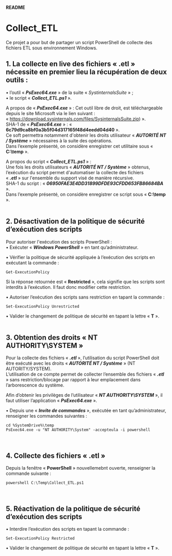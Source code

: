 **README**

# Collect_ETL
Ce projet a pour but de partager un script PowerShell de collecte des fichiers ETL sous environnement Windows.   
## 1. La collecte en live des fichiers « .etl » nécessite en premier lieu la récupération de deux outils :
•	l’outil « **_PsExec64.exe_** » de la suite « _SystinternalsSuite_ » ;  
•	le script « **_Collect_ETL.ps1_** ».

A propos de « **_PsExec64.exe_** » :
Cet outil libre de droit, est téléchargeable depuis le site Microsoft via le lien suivant :  
« https://download.sysinternals.com/files/SysinternalsSuite.zip) ».  
SHA-1 de « **_PsExec64.exe_** » : « **6c79d9ca8bf0a3b5f04d317165f48d4eedd04d40** ».  
Ce soft permettra notamment d'obtenir les droits utilisateur « **_AUTORITÉ NT / Système_** » nécessaires à la suite des opérations.  
Dans l’exemple présenté, on considère enregistrer cet utilitaire sous « **C:\temp** ».  

A propos du script « **_Collect_ETL.ps1_** » :  
Une fois les droits utilisateurs « **_AUTORITÉ NT / Système_** » obtenus, l’exécution du script permet d'automatiser la collecte des fichiers  
« **_.etl_** » sur l'ensemble du support visé de manière récursive.  
SHA-1 du script : « **_06950FAE3E4DD31899DFDE93CFDD653FB86684BA_** ».  
Dans l’exemple présenté, on considère enregistrer ce script sous « **C:\temp** ».
<br />
<br />
## 2. Désactivation de la politique de sécurité d’exécution des scripts
Pour autoriser l'exécution des scripts PowerShell :  
•	Exécuter « **_Windows PowerShell_** » en tant qu’administrateur.

•	Vérifier la politique de sécurité appliquée à l’exécution des scripts en exécutant la commande :  
```{r, engine='bash', vérification politique de sécurité appliquée}
Get-ExecutionPolicy
```  
Si la réponse retournée est « **Restricted** », cela signifie que les scripts sont interdits à l’exécution. Il faut donc modifier cette restriction.

•	Autoriser l’exécution des scripts sans restriction en tapant la commande :
```{r, engine='bash', modification de la politique de sécurité appliquée}
Set-ExecutionPolicy Unrestricted
```  
•	Valider le changement de politique de sécurité en tapant la lettre « **T** ».
<br />
<br />
## 3. Obtention des droits « NT AUTHORITY\SYSTEM »
Pour la collecte des fichiers « **_.etl_** », l’utilisation du script PowerShell doit être exécuté avec les droits « **_AUTORITÉ NT / Système_** » (NT AUTORITY/SYSTEM).  
L’utilisation de ce compte permet de collecter l’ensemble des fichiers « **_.etl_** » sans restriction/blocage par rapport à leur emplacement dans l’arborescence du système.

Afin d’obtenir les privilèges de l’utilisateur « **_NT AUTHORITY\SYSTEM_** », il faut utiliser l’application « **_PsExec64.exe_** ».

•	Depuis une « **_Invite de commandes_** », exécutée en tant qu’administrateur, renseigner les commandes suivantes :  

```{r, engine='bash', se déplacer dans le dossier temp et exécuter PowerShell avec les droits Autorité NT / Système}
cd %SystemDrive%\temp
PsExec64.exe -u "NT AUTHORITY\System" -accepteula -i powershell 
```
<br />

## 4. Collecte des fichiers « .etl »
Depuis la fenêtre « **PowerShell** » nouvellemebnt ouverte, renseigner la commande suivante :  
```{r, engine='bash', exécuter le script Collect_ETL.ps1}
powershell C:\Temp\Collect_ETL.ps1  
```  
<br />

## 5. Réactivation de la politique de sécurité d’exécution des scripts

•	Interdire l’exécution des scripts en tapant la commande :  
```{r, engine='bash', interdire l'exécution des scripts PowerShell}
Set-ExecutionPolicy Restricted
```  

•	Valider le changement de politique de sécurité en tapant la lettre « **T** ».
